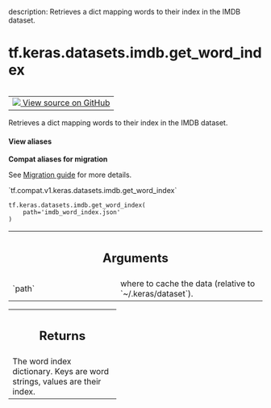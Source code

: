 description: Retrieves a dict mapping words to their index in the IMDB dataset.

<div itemscope itemtype="http://developers.google.com/ReferenceObject">
<meta itemprop="name" content="tf.keras.datasets.imdb.get_word_index" />
<meta itemprop="path" content="Stable" />
</div>

# tf.keras.datasets.imdb.get_word_index

<!-- Insert buttons and diff -->

<table class="tfo-notebook-buttons tfo-api nocontent" align="left">
<td>
  <a target="_blank" href="https://github.com/tensorflow/tensorflow/blob/r2.3/tensorflow/python/keras/datasets/imdb.py#L165-L181">
    <img src="https://www.tensorflow.org/images/GitHub-Mark-32px.png" />
    View source on GitHub
  </a>
</td>
</table>



Retrieves a dict mapping words to their index in the IMDB dataset.

<section class="expandable">
  <h4 class="showalways">View aliases</h4>
  <p>
<b>Compat aliases for migration</b>
<p>See
<a href="https://www.tensorflow.org/guide/migrate">Migration guide</a> for
more details.</p>
<p>`tf.compat.v1.keras.datasets.imdb.get_word_index`</p>
</p>
</section>

<pre class="devsite-click-to-copy prettyprint lang-py tfo-signature-link">
<code>tf.keras.datasets.imdb.get_word_index(
    path='imdb_word_index.json'
)
</code></pre>



<!-- Placeholder for "Used in" -->


<!-- Tabular view -->
 <table class="responsive fixed orange">
<colgroup><col width="214px"><col></colgroup>
<tr><th colspan="2"><h2 class="add-link">Arguments</h2></th></tr>

<tr>
<td>
`path`
</td>
<td>
where to cache the data (relative to `~/.keras/dataset`).
</td>
</tr>
</table>



<!-- Tabular view -->
 <table class="responsive fixed orange">
<colgroup><col width="214px"><col></colgroup>
<tr><th colspan="2"><h2 class="add-link">Returns</h2></th></tr>
<tr class="alt">
<td colspan="2">
The word index dictionary. Keys are word strings, values are their index.
</td>
</tr>

</table>

